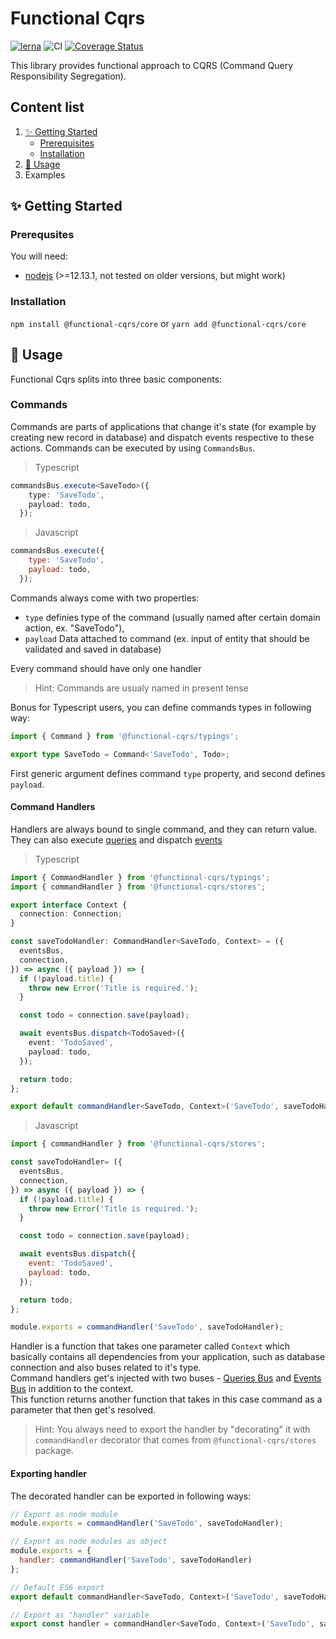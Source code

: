 # Functional Cqrs
[![lerna](https://img.shields.io/badge/maintained%20with-lerna-cc00ff.svg)](https://lerna.js.org/) 
![CI](https://github.com/TheUnderScorer/functional-cqrs/workflows/CI/badge.svg)
[![Coverage Status](https://coveralls.io/repos/github/TheUnderScorer/functional-cqrs/badge.svg?branch=master)](https://coveralls.io/github/TheUnderScorer/functional-cqrs?branch=master)

This library provides functional approach to CQRS (Command Query Responsibility Segregation).

## Content list

1. [✨ Getting Started](#-getting-started)
    - [Prerequisites](#prerequisites)
    - [Installation](#installation)
2. [🚀 Usage](#-usage)
3. Examples


## ✨ Getting Started

### Prerequsites

You will need:
- [nodejs](https://nodejs.org/en/) (>=12.13.1, not tested on older versions, but might work)

### Installation

`npm install @functional-cqrs/core` or `yarn add @functional-cqrs/core`

## 🚀 Usage

Functional Cqrs splits into three basic components:

### Commands

Commands are parts of applications that change it's state (for example by creating new record in database) and dispatch events respective to these actions. Commands can be executed by using `CommandsBus`.

> Typescript

```typescript
commandsBus.execute<SaveTodo>({
    type: 'SaveTodo',
    payload: todo,
  });
```

> Javascript

```javascript
commandsBus.execute({
    type: 'SaveTodo',
    payload: todo,
  });
```

Commands always come with two properties: 
- `type` definies type of the command (usually named after certain domain action, ex. "SaveTodo"),
- `payload` Data attached to command (ex. input of entity that should be validated and saved in database)

Every command should have only one handler

>Hint: Commands are usualy named in present tense

Bonus for Typescript users, you can define commands types in following way:

```typescript
import { Command } from '@functional-cqrs/typings';

export type SaveTodo = Command<'SaveTodo', Todo>;
```

First generic argument defines command `type` property, and second defines `payload`. 

#### Command Handlers

Handlers are always bound to single command, and they can return value. They can also execute [queries](#queries) and dispatch [events](#events.)

>Typescript

```typescript
import { CommandHandler } from '@functional-cqrs/typings';
import { commandHandler } from '@functional-cqrs/stores';

export interface Context {
  connection: Connection;
}

const saveTodoHandler: CommandHandler<SaveTodo, Context> = ({
  eventsBus,
  connection,
}) => async ({ payload }) => {
  if (!payload.title) {
    throw new Error('Title is required.');
  }

  const todo = connection.save(payload);

  await eventsBus.dispatch<TodoSaved>({
    event: 'TodoSaved',
    payload: todo,
  });

  return todo;
};

export default commandHandler<SaveTodo, Context>('SaveTodo', saveTodoHandler);
```

>Javascript

```javascript
import { commandHandler } from '@functional-cqrs/stores';

const saveTodoHandler= ({
  eventsBus,
  connection,
}) => async ({ payload }) => {
  if (!payload.title) {
    throw new Error('Title is required.');
  }

  const todo = connection.save(payload);

  await eventsBus.dispatch({
    event: 'TodoSaved',
    payload: todo,
  });

  return todo;
};

module.exports = commandHandler('SaveTodo', saveTodoHandler);
```

Handler is a function that takes one parameter called `Context` 
which basically contains all dependencies from your application, such as database connection and also buses related to it's type.
<br>
Command handlers get's injected with two buses - [Queries Bus](#queries-bus) and [Events Bus](#events-bus) in addition to the context.
<br>
This function returns another function that takes in this case command as a parameter that then get's resolved.

> Hint: You always need to export the handler by "decorating" it with `commandHandler` decorator that comes from `@functional-cqrs/stores` package.

#### Exporting handler

The decorated handler can be exported in following ways:

```javascript
// Export as node module
module.exports = commandHandler('SaveTodo', saveTodoHandler);

// Export as node modules as object
module.exports = {
  handler: commandHandler('SaveTodo', saveTodoHandler)
};

// Default ES6 export
export default commandHandler<SaveTodo, Context>('SaveTodo', saveTodoHandler);

// Export as "handler" variable
export const handler = commandHandler<SaveTodo, Context>('SaveTodo', saveTodoHandler);
```
